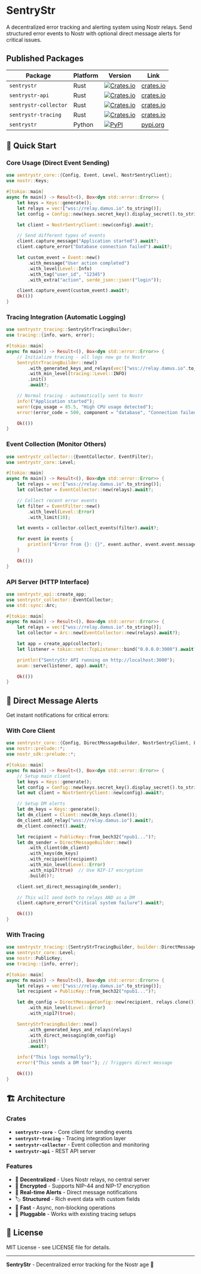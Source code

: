 # SentryStr

A decentralized error tracking and alerting system using Nostr relays. Send structured error events to Nostr with optional direct message alerts for critical issues.

## Published Packages

| Package               | Platform | Version                                                                                                               | Link                                                      |
| --------------------- | -------- | --------------------------------------------------------------------------------------------------------------------- | --------------------------------------------------------- |
| `sentrystr`           | Rust     | [![Crates.io](https://img.shields.io/crates/v/sentrystr.svg)](https://crates.io/crates/sentrystr)                     | [crates.io](https://crates.io/crates/sentrystr)           |
| `sentrystr-api`       | Rust     | [![Crates.io](https://img.shields.io/crates/v/sentrystr-api.svg)](https://crates.io/crates/sentrystr-api)             | [crates.io](https://crates.io/crates/sentrystr-api)       |
| `sentrystr-collector` | Rust     | [![Crates.io](https://img.shields.io/crates/v/sentrystr-collector.svg)](https://crates.io/crates/sentrystr-collector) | [crates.io](https://crates.io/crates/sentrystr-collector) |
| `sentrystr-tracing`   | Rust     | [![Crates.io](https://img.shields.io/crates/v/sentrystr-tracing.svg)](https://crates.io/crates/sentrystr-tracing)     | [crates.io](https://crates.io/crates/sentrystr-tracing)   |
| `sentrystr`           | Python   | [![PyPI](https://img.shields.io/pypi/v/sentrystr.svg)](https://pypi.org/project/sentrystr/)                           | [pypi.org](https://pypi.org/project/sentrystr/)           |

## 🚀 Quick Start

### Core Usage (Direct Event Sending)

```rust
use sentrystr_core::{Config, Event, Level, NostrSentryClient};
use nostr::Keys;

#[tokio::main]
async fn main() -> Result<(), Box<dyn std::error::Error>> {
    let keys = Keys::generate();
    let relays = vec!["wss://relay.damus.io".to_string()];
    let config = Config::new(keys.secret_key().display_secret().to_string(), relays);

    let client = NostrSentryClient::new(config).await?;

    // Send different types of events
    client.capture_message("Application started").await?;
    client.capture_error("Database connection failed").await?;

    let custom_event = Event::new()
        .with_message("User action completed")
        .with_level(Level::Info)
        .with_tag("user_id", "12345")
        .with_extra("action", serde_json::json!("login"));

    client.capture_event(custom_event).await?;
    Ok(())
}
```

### Tracing Integration (Automatic Logging)

```rust
use sentrystr_tracing::SentryStrTracingBuilder;
use tracing::{info, warn, error};

#[tokio::main]
async fn main() -> Result<(), Box<dyn std::error::Error>> {
    // Initialize tracing - all logs now go to Nostr
    SentryStrTracingBuilder::new()
        .with_generated_keys_and_relays(vec!["wss://relay.damus.io".to_string()])
        .with_min_level(tracing::Level::INFO)
        .init()
        .await?;

    // Normal tracing - automatically sent to Nostr
    info!("Application started");
    warn!(cpu_usage = 85.5, "High CPU usage detected");
    error!(error_code = 500, component = "database", "Connection failed");

    Ok(())
}
```

### Event Collection (Monitor Others)

```rust
use sentrystr_collector::{EventCollector, EventFilter};
use sentrystr_core::Level;

#[tokio::main]
async fn main() -> Result<(), Box<dyn std::error::Error>> {
    let relays = vec!["wss://relay.damus.io".to_string()];
    let collector = EventCollector::new(relays).await?;

    // Collect recent error events
    let filter = EventFilter::new()
        .with_level(Level::Error)
        .with_limit(10);

    let events = collector.collect_events(filter).await?;

    for event in events {
        println!("Error from {}: {}", event.author, event.event.message);
    }

    Ok(())
}
```

### API Server (HTTP Interface)

```rust
use sentrystr_api::create_app;
use sentrystr_collector::EventCollector;
use std::sync::Arc;

#[tokio::main]
async fn main() -> Result<(), Box<dyn std::error::Error>> {
    let relays = vec!["wss://relay.damus.io".to_string()];
    let collector = Arc::new(EventCollector::new(relays).await?);

    let app = create_app(collector);
    let listener = tokio::net::TcpListener::bind("0.0.0.0:3000").await?;

    println!("SentryStr API running on http://localhost:3000");
    axum::serve(listener, app).await?;

    Ok(())
}
```

## 📱 Direct Message Alerts

Get instant notifications for critical errors:

### With Core Client

```rust
use sentrystr_core::{Config, DirectMessageBuilder, NostrSentryClient, Level};
use nostr::prelude::*;
use nostr_sdk::prelude::*;

#[tokio::main]
async fn main() -> Result<(), Box<dyn std::error::Error>> {
    // Setup main client
    let keys = Keys::generate();
    let config = Config::new(keys.secret_key().display_secret().to_string(), vec!["wss://relay.damus.io".to_string()]);
    let mut client = NostrSentryClient::new(config).await?;

    // Setup DM alerts
    let dm_keys = Keys::generate();
    let dm_client = Client::new(dm_keys.clone());
    dm_client.add_relay("wss://relay.damus.io").await?;
    dm_client.connect().await;

    let recipient = PublicKey::from_bech32("npub1...")?;
    let dm_sender = DirectMessageBuilder::new()
        .with_client(dm_client)
        .with_keys(dm_keys)
        .with_recipient(recipient)
        .with_min_level(Level::Error)
        .with_nip17(true)  // Use NIP-17 encryption
        .build()?;

    client.set_direct_messaging(dm_sender);

    // This will send both to relays AND as a DM
    client.capture_error("Critical system failure").await?;

    Ok(())
}
```

### With Tracing

```rust
use sentrystr_tracing::{SentryStrTracingBuilder, builder::DirectMessageConfig};
use sentrystr_core::Level;
use nostr::PublicKey;
use tracing::{info, error};

#[tokio::main]
async fn main() -> Result<(), Box<dyn std::error::Error>> {
    let relays = vec!["wss://relay.damus.io".to_string()];
    let recipient = PublicKey::from_bech32("npub1...")?;

    let dm_config = DirectMessageConfig::new(recipient, relays.clone())
        .with_min_level(Level::Error)
        .with_nip17(true);

    SentryStrTracingBuilder::new()
        .with_generated_keys_and_relays(relays)
        .with_direct_messaging(dm_config)
        .init()
        .await?;

    info!("This logs normally");
    error!("This sends a DM too!"); // Triggers direct message

    Ok(())
}
```

## 🏗️ Architecture

### Crates

- **`sentrystr-core`** - Core client for sending events
- **`sentrystr-tracing`** - Tracing integration layer
- **`sentrystr-collector`** - Event collection and monitoring
- **`sentrystr-api`** - REST API server

### Features

- 🔄 **Decentralized** - Uses Nostr relays, no central server
- 🔐 **Encrypted** - Supports NIP-44 and NIP-17 encryption
- 📱 **Real-time Alerts** - Direct message notifications
- 🏷️ **Structured** - Rich event data with custom fields
- 🚀 **Fast** - Async, non-blocking operations
- 🔌 **Pluggable** - Works with existing tracing setups

## 📝 License

MIT License - see LICENSE file for details.

---

**SentryStr** - Decentralized error tracking for the Nostr age 🚀
